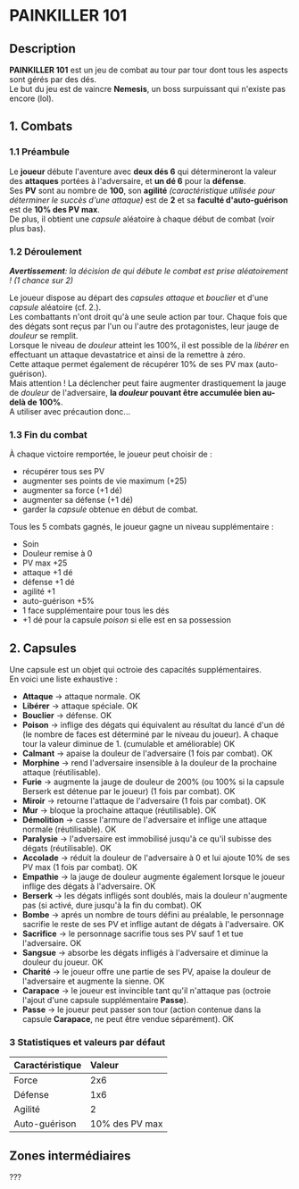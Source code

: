 # PAINKILLER 101

## Description
**PAINKILLER 101** est un jeu de combat au tour par tour dont tous les aspects sont gérés par des dés.  
Le but du jeu est de vaincre **Nemesis**, un boss surpuissant qui n'existe pas encore (lol).

## 1. Combats

### 1.1 Préambule

Le **joueur** débute l'aventure avec **deux dés 6** qui détermineront la valeur des **attaques** portées à l'adversaire, et **un dé 6** pour la **défense**.  
Ses **PV** sont au nombre de **100**, son **agilité** *(caractéristique utilisée pour déterminer le succès d'une attaque)* est de **2** et sa **faculté d'auto-guérison** est de **10% des PV max**.  
De plus, il obtient une *capsule* aléatoire à chaque début de combat (voir plus bas).

### 1.2 Déroulement

***Avertissement**: la décision de qui débute le combat est prise aléatoirement ! (1 chance sur 2)*

Le joueur dispose au départ des *capsules* *attaque* et *bouclier* et d'une *capsule* aléatoire (cf. 2.).  
Les combattants n'ont droit qu'à une seule action par tour.
Chaque fois que des dégats sont reçus par l'un ou l'autre des protagonistes, leur jauge de *douleur* se remplit.  
Lorsque le niveau de *douleur* atteint les 100%, il est possible de la *libérer* en effectuant un attaque devastatrice et ainsi de la remettre à zéro.  
Cette attaque permet également de récupérer 10% de ses PV max (auto-guérison).    
Mais attention ! La déclencher peut faire augmenter drastiquement la jauge de *douleur* de l'adversaire, **la *douleur* pouvant être accumulée bien au-delà de 100%**.  
A utiliser avec précaution donc...

### 1.3 Fin du combat

À chaque victoire remportée, le joueur peut choisir de :

- récupérer tous ses PV
- augmenter ses points de vie maximum (+25)
- augmenter sa force (+1 dé)
- augmenter sa défense (+1 dé)
- garder la *capsule* obtenue en début de combat.

Tous les 5 combats gagnés, le joueur gagne un niveau supplémentaire :

- Soin
- Douleur remise à 0
- PV max +25
- attaque +1 dé
- défense +1 dé
- agilité +1
- auto-guérison +5%
- 1 face supplémentaire pour tous les dés
- +1 dé pour la capsule *poison* si elle est en sa possession


## 2. Capsules

Une capsule est un objet qui octroie des capacités supplémentaires.  
En voici une liste exhaustive :

- **Attaque** → attaque normale. OK
- **Libérer** → attaque spéciale. OK
- **Bouclier** → défense. OK
- **Poison** → inflige des dégats qui équivalent au résultat du lancé d'un dé (le nombre de faces est déterminé par le niveau du joueur). A chaque tour la valeur diminue de 1. (cumulable et améliorable) OK
- **Calmant** → apaise la douleur de l'adversaire (1 fois par combat). OK
- **Morphine** → rend l'adversaire insensible à la douleur de la prochaine attaque (réutilisable).
- **Furie** → augmente la jauge de douleur de 200% (ou 100% si la capsule Berserk est détenue par le joueur) (1 fois par combat). OK
- **Miroir** → retourne l'attaque de l'adversaire (1 fois par combat). OK
- **Mur** → bloque la prochaine attaque (réutilisable). OK
- **Démolition** → casse l'armure de l'adversaire et inflige une attaque normale (réutilisable). OK
- **Paralysie** → l'adversaire est immobilisé jusqu'à ce qu'il subisse des dégats (réutilisable). OK
- **Accolade** → réduit la douleur de l'adversaire à 0 et lui ajoute 10% de ses PV max (1 fois par combat). OK
- **Empathie** → la jauge de douleur augmente également lorsque le joueur inflige des dégats à l'adversaire. OK
- **Berserk** → les dégats infligés sont doublés, mais la douleur n'augmente pas (si activé, dure jusqu'à la fin du combat). OK
- **Bombe** → aprés un nombre de tours défini au préalable, le personnage sacrifie le reste de ses PV et inflige autant de dégats à l'adversaire. OK
- **Sacrifice** → le personnage sacrifie tous ses PV sauf 1 et tue l'adversaire. OK
- **Sangsue** → absorbe les dégats infligés à l'adversaire et diminue la douleur du joueur. OK
- **Charité** → le joueur offre une partie de ses PV, apaise la douleur de l'adversaire et augmente la sienne. OK
- **Carapace** → le joueur est invincible tant qu'il n'attaque pas (octroie l'ajout d'une capsule supplémentaire **Passe**).
- **Passe** → le joueur peut passer son tour (action contenue dans la capsule **Carapace**, ne peut être vendue séparément). OK

### 3 Statistiques et valeurs par défaut

|Caractéristique | Valeur
|:---------------|:------
|Force           |2x6
|Défense         |1x6
|Agilité         |2
|Auto-guérison   |10% des PV max


## Zones intermédiaires
???
